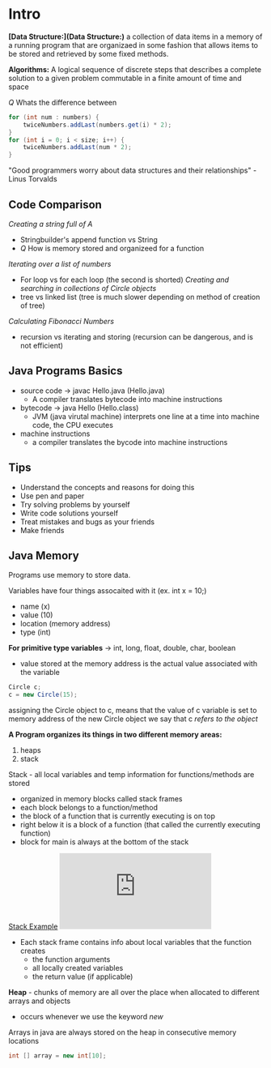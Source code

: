 # Intro

**[Data Structure:](Data Structure:)** a collection of data items in a memory of a running program that are organizaed in some fashion that allows items to be stored and retrieved by some fixed methods. 

**Algorithms:** A logical sequence of discrete steps that describes a complete solution to a given problem commutable in a finite amount of time and space



*Q* Whats the difference between 
```java 
for (int num : numbers) {
	twiceNumbers.addLast(numbers.get(i) * 2);
}
for (int i = 0; i < size; i++) {
	twiceNumbers.addLast(num * 2);
}
```

"Good programmers worry about data structures and their relationships" - Linus Torvalds

## Code Comparison

*Creating a string full of A*
- Stringbuilder's append function vs String
- *Q* How is memory stored and organizeed for a function 
    
*Iterating over a list of numbers*
- For loop vs for each loop (the second is shorted)
*Creating and searching in collections of Circle objects*
- tree vs linked list (tree is much slower depending on method of creation of tree)
    
*Calculating Fibonacci Numbers*
- recursion vs iterating and storing (recursion can be dangerous, and is not efficient)
 
 
 ## Java Programs Basics
- source code -> javac Hello.java (Hello.java)
	+ A compiler translates bytecode into machine instructions
- bytecode -> java Hello (Hello.class)
	+ JVM (java virutal machine) interprets one line at a time into machine code, the CPU executes
- machine instructions
	+ a compiler translates the bycode into machine instructions

## Tips
- Understand the concepts and reasons for doing this
- Use pen and paper 
- Try solving problems by yourself
- Write code solutions yourself
- Treat mistakes and bugs as your friends
- Make friends
  


## Java Memory
Programs use memory to store data. 

Variables have four things assocaited with it (ex. int x = 10;)
- name (x)
- value (10)
- location (memory address)
- type (int)

**For primitive type variables** -> int, long, float, double, char, boolean
- value stored at the memory address is the actual value associated with the variable

```java
Circle c;
c = new Circle(15);

```
assigning the Circle object to c, means that the value of c variable is set to memory address of the new Circle object
we say that c *refers to the object*


**A Program organizes its things in two different memory areas:**
1. heaps
2. stack


Stack - all local variables and temp information for functions/methods are stored
- organized in  memory blocks called stack frames
- each block belongs to  a function/method
- the block of a function that is currently executing is on top
- right below it is a block of a function (that called the currently executing function)
- block for main is always at the bottom of the stack



[Stack Example](https://cs.nyu.edu/~joannakl/cs102_s22/slides/02-java-memory.html#28)
![Stack Example](https://cs.nyu.edu/~joannakl/cs102_s22/slides/02-java-memory.html#28)

- Each stack frame contains info about local variables that the function creates
	- the function arguments
	- all locally created variables
	- the return value (if applicable)
	
	
**Heap** - chunks of memory are all over the place when allocated to different arrays and objects 
- occurs whenever we use the keyword *new*
 
 
 Arrays in java are always stored on the heap in consecutive memory locations
 ```java
int [] array = new int[10];
```




